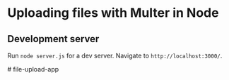 # Uploading files with Multer in Node


## Development server

Run `node server.js` for a dev server. Navigate to `http://localhost:3000/`.

#   f i l e - u p l o a d - a p p  
 